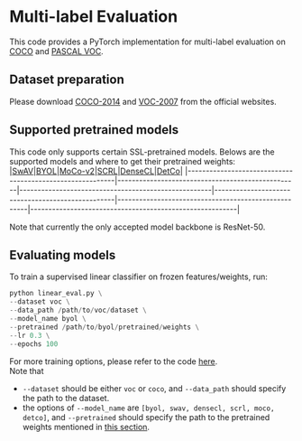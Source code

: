 # Multi-label Evaluation

This code provides a PyTorch implementation for multi-label evaluation on [COCO](https://cocodataset.org/#home) and [PASCAL VOC](http://host.robots.ox.ac.uk/pascal/VOC/).

## Dataset preparation
Please download [COCO-2014](https://cocodataset.org/#download) and [VOC-2007](http://host.robots.ox.ac.uk/pascal/VOC/voc2007/index.html) from the official websites.

## Supported pretrained models 
This code only supports certain SSL-pretrained models. Belows are the supported models and where to get their pretrained weights:  
|[SwAV](https://github.com/facebookresearch/swav#model-zoo)|[BYOL](https://github.com/kakaobrain/scrl#results)|[MoCo-v2](https://github.com/WXinlong/DenseCL#models)|[SCRL](https://github.com/kakaobrain/scrl#results)|[DenseCL](https://github.com/WXinlong/DenseCL#models)|[DetCo](https://github.com/xieenze/DetCo#download-models)|
|----------------------------------------------------------|--------------------------------------------------|-----------------------------------------------------|--------------------------------------------------|-----------------------------------------------------|---------------------------------------------------------|  

Note that currently the only accepted model backbone is ResNet-50.

## Evaluating models
To train a supervised linear classifier on frozen features/weights, run:
```python
python linear_eval.py \
--dataset voc \
--data_path /path/to/voc/dataset \
--model_name byol \
--pretrained /path/to/byol/pretrained/weights \
--lr 0.3 \
--epochs 100
```
For more training options, please refer to the code [here](linear_eval.py#L32).  
Note that  
- `--dataset` should be either `voc` or `coco`, and `--data_path` should specify the path to the dataset.
- the options of `--model_name` are `[byol, swav, densecl, scrl, moco, detco]`, and `--pretrained` should specify the path to the pretrained weights mentioned in [this section](#supported-pretrained-models).
